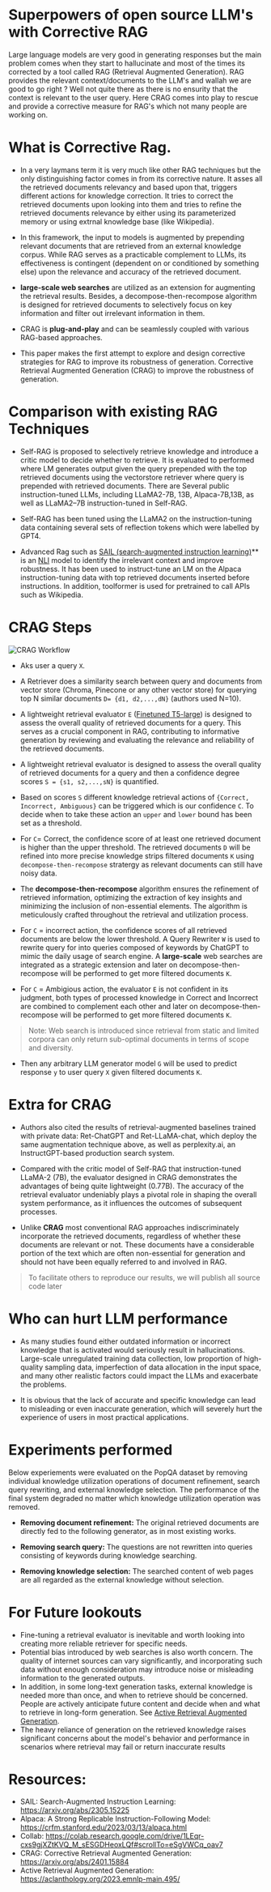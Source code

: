 # Superpowers of open source LLM's with Corrective RAG

Large language models are very good in generating responses but the main problem comes when they start to hallucinate and most of the times its corrected by a tool called RAG (Retrieval Augmented Generation). RAG provides the relevant context/documents to the LLM's and wallah we are good to go right ? Well not quite there as there is no ensurity that the context is relevant to the user query. Here CRAG comes into play to rescue and provide a corrective measure for RAG's which not many people are working on.

# What is Corrective Rag.

- In a very laymans term it is very much like other RAG techniques but the only distinguishing factor comes in from its corrective nature. It asses all the retrieved documents relevancy and based upon that, triggers different actions for knowledge correction. It tries to correct the retrieved documents upon looking into them and tries to refine the retrieved documents relevance by either using its parameterized memory or using extrnal knowledge base (like Wikipedia).

- In this framework, the input to models is augmented by prepending relevant documents that are retrieved from an external knowledge corpus. While RAG serves as a practicable complement to LLMs, its effectiveness is contingent (dependent on or conditioned by something else) upon the relevance and accuracy of the retrieved document.
- **large-scale web searches** are utilized as an extension for augmenting the retrieval results. Besides, a decompose-then-recompose algorithm is designed for retrieved documents to selectively focus on key information and filter out irrelevant information in them.
- CRAG is **plug-and-play** and can be seamlessly coupled with various RAG-based approaches.
- This paper makes the first attempt to explore and design corrective strategies for RAG to improve its robustness of generation. Corrective Retrieval Augmented Generation (CRAG) to improve the robustness of generation.

# Comparison with existing RAG Techniques

- Self-RAG is proposed to selectively retrieve knowledge and introduce a critic model to decide whether to retrieve. It is evaluated to performed where LM generates output given the query prepended with the top retrieved documents using the vectorstore retriever where query is prepended with retrieved documents. There are Several public instruction-tuned LLMs, including LLaMA2-7B, 13B, Alpaca-7B,13B, as well as LLaMA2–7B instruction-tuned in Self-RAG.

- Self-RAG has been tuned using the LLaMA2 on the instruction-tuning data containing several sets of reflection tokens which were labelled by GPT4.

- Advanced Rag such as [SAIL (search-augmented instruction learning)](https://arxiv.org/abs/2305.15225)\*\* is an [NLI](https://www.sbert.net/docs/pretrained-models/nli-models.html) model to identify the irrelevant context and improve robustness. It has been used to instruct-tune an LM on the Alpaca instruction-tuning data with top retrieved documents inserted before instructions. In addition, toolformer is used for pretrained to call APIs such as Wikipedia.

# CRAG Steps

![CRAG Workflow](./assets/images/CRAG-flowchart.png)

- Aks user a query `X`.
- A Retriever does a similarity search between query and documents from vector store (Chroma, Pinecone or any other vector store) for querying top N similar documents `D= {d1, d2,...,dN}` (authors used N=10).
- A lightweight retrieval evaluator `E` ([Finetuned T5-large](https://huggingface.co/google-t5/t5-large)) is designed to assess the overall quality of retrieved documents for a query. This serves as a crucial component in RAG, contributing to informative generation by reviewing and evaluating the relevance and reliability of the retrieved documents.
- A lightweight retrieval evaluator is designed to assess the overall quality of retrieved documents for a query and then a confidence degree scores `S = {s1, s2,...,sN}` is quantified.
- Based on scores `S` different knowledge retrieval actions of `{Correct, Incorrect, Ambiguous}` can be triggered which is our confidence `C`. To decide when to take these action an `upper` and `lower` bound has been set as a threshold.

- For `C`= Correct, the confidence score of at least one retrieved document is higher than the upper threshold. The retrieved documents `D` will be refined into more precise knowledge strips filtered documents `K` using `decompose-then-recompose` stratergy as relevant documents can still have noisy data.

- The **decompose-then-recompose** algorithm ensures the refinement of retrieved information, optimizing the extraction of key insights and minimizing the inclusion of non-essential elements. The algorithm is meticulously crafted throughout the retrieval and utilization process.

- For `C` = incorrect action, the confidence scores of all retrieved documents are below the lower threshold. A Query Rewriter `W` is used to rewrite query for into queries composed of keywords by ChatGPT to mimic the daily usage of search engine. A **large-scale** web searches are integrated as a strategic extension and later on decompose-then-recompose will be performed to get more filtered documents `K`.

- For `C` = Ambigious action, the evaluator `E` is not confident in its judgment, both types of processed knowledge in Correct and Incorrect are combined to complement each other and later on decompose-then-recompose will be performed to get more filtered documents `K`.

> Note: Web search is introduced since retrieval from static and limited corpora can only return sub-optimal documents in terms of scope and diversity.

- Then any arbitrary LLM generator model `G` will be used to predict response `y` to user query `X` given filtered documents `K`.

# Extra for CRAG

- Authors also cited the results of retrieval-augmented baselines trained with private data: Ret-ChatGPT and Ret-LLaMA-chat, which deploy the same augmentation technique above, as well as perplexity.ai, an InstructGPT-based production search system.

- Compared with the critic model of Self-RAG that instruction-tuned LLaMA-2 (7B), the evaluator designed in CRAG demonstrates the advantages of being quite lightweight (0.77B). The accuracy of the retrieval evaluator undeniably plays a pivotal role in shaping the overall system performance, as it influences the outcomes of subsequent processes.

- Unlike **CRAG** most conventional RAG approaches indiscriminately incorporate the retrieved documents, regardless of whether these documents are relevant or not. These documents have a considerable portion of the text which are often non-essential for generation and should not have been equally referred to and involved in RAG.

> To facilitate others to reproduce our results, we will publish all source code later

# Who can hurt LLM performance

- As many studies found either outdated information or incorrect knowledge that is activated would seriously result in hallucinations. Large-scale unregulated training data collection, low proportion of high-quality sampling data, imperfection of data allocation in the input space, and many other realistic factors could impact the LLMs and exacerbate the problems.

- It is obvious that the lack of accurate and specific knowledge can lead to misleading or even inaccurate generation, which will severely hurt the experience of users in most practical applications.

# Experiments performed

Below experiements were evaluated on the PopQA dataset by removing individual knowledge utilization operations of document refinement, search query rewriting, and external knowledge selection. The performance of the final system degraded no matter which knowledge utilization operation was removed.

- **Removing document refinement:** The original retrieved documents are directly fed to the following generator, as in most existing works.

- **Removing search query:** The questions are not rewritten into queries consisting of keywords during knowledge searching.

- **Removing knowledge selection:** The searched content of web pages are all regarded as the external knowledge without selection.

# For Future lookouts

- Fine-tuning a retrieval evaluator is inevitable and worth looking into creating more reliable retriever for specific needs.
- Potential bias introduced by web searches is also worth concern. The quality of internet sources can vary significantly, and incorporating such data without enough consideration may introduce noise or misleading information to the generated outputs.
- In addition, in some long-text generation tasks, external knowledge is needed more than once, and when to retrieve should be concerned. People are actively anticipate future content and decide when and what to retrieve in long-form generation. See [Active Retrieval Augmented Generation](https://aclanthology.org/2023.emnlp-main.495/).
- The heavy reliance of generation on the retrieved knowledge raises significant concerns about the model's behavior and performance in scenarios where retrieval may fail or return inaccurate results

# Resources:

- SAIL: Search-Augmented Instruction Learning: https://arxiv.org/abs/2305.15225
- Alpaca: A Strong Replicable Instruction-Following Model: https://crfm.stanford.edu/2023/03/13/alpaca.html
- Collab: https://colab.research.google.com/drive/1LEqr-cxs9gjXZtKVQ_M_sESGDHeoxLQf#scrollTo=eSgVWCq_oav7
- CRAG: Corrective Retrieval Augmented Generation: https://arxiv.org/abs/2401.15884
- Active Retrieval Augmented Generation: https://aclanthology.org/2023.emnlp-main.495/
